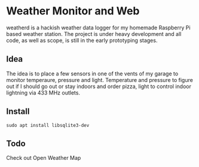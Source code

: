 Weather Monitor and Web
=======================

weatherd is a hackish weather data logger for my homemade Raspberry Pi
based weather station.  The project is under heavy development and all
code, as well as scope, is still in the early prototyping stages.


Idea
----

The idea is to place a few sensors in one of the vents of my garage to
monitor temperaure, pressure and light.  Temperature and pressure to
figure out if I should go out or stay indoors and order pizza, light to
control indoor lightning via 433 MHz outlets.


Install
-------

    sudo apt install libsqlite3-dev


Todo
----

Check out Open Weather Map

